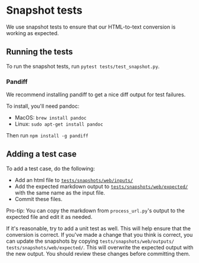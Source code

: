 # Snapshot tests

We use snapshot tests to ensure that our HTML-to-text conversion is working as expected.

## Running the tests

To run the snapshot tests, run `pytest tests/test_snapshot.py`.

### Pandiff

We recommend installing pandiff to get a nice diff output for test failures.

To install, you'll need pandoc:

* MacOS: `brew install pandoc`
* Linux: `sudo apt-get install pandoc`

Then run `npm install -g pandiff`

## Adding a test case

To add a test case, do the following:

* Add an html file to [`tests/snapshots/web/inputs/`](https://github.com/stanford-crfm/marin/tree/main/tests/snapshots/web/inputs)
* Add the expected markdown output to [`tests/snapshots/web/expected/`](https://github.com/stanford-crfm/marin/tree/main/tests/snapshots/web/expected)
  with the same name as the input file.
* Commit these files.

Pro-tip: You can copy the markdown from `process_url.py`'s output to the
expected file and edit it as needed.

If it's reasonable, try to add a unit test as well. This will help ensure that
the conversion is correct. If you've made a change that you think is correct,
you can update the snapshots by copying `tests/snapshots/web/outputs/`
`tests/snapshots/web/expected/`. This will overwrite the expected output with the
new output. You should review these changes before committing them.

